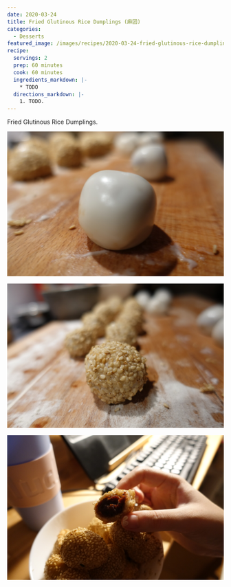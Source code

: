 ```yaml
---
date: 2020-03-24
title: Fried Glutinous Rice Dumplings (麻团)
categories:
  - Desserts
featured_image: /images/recipes/2020-03-24-fried-glutinous-rice-dumplings-0.jpg
recipe:
  servings: 2
  prep: 60 minutes
  cook: 60 minutes
  ingredients_markdown: |-
    * TODO
  directions_markdown: |-
    1. TODO.
---
```

Fried Glutinous Rice Dumplings.

![pic](/images/recipes/2020-03-24-fried-glutinous-rice-dumplings-1.jpg)

![pic](/images/recipes/2020-03-24-fried-glutinous-rice-dumplings-2.jpg)

![pic](/images/recipes/2020-03-24-fried-glutinous-rice-dumplings-3.jpg)